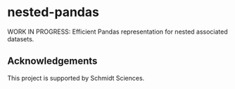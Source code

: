 # nested-pandas
WORK IN PROGRESS: Efficient Pandas representation for nested associated datasets.

## Acknowledgements

This project is supported by Schmidt Sciences.
